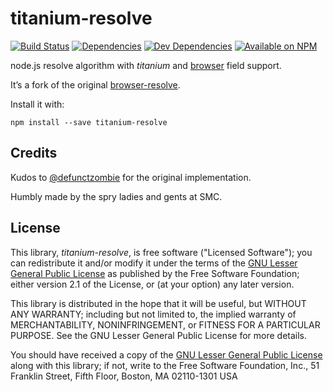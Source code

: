 titanium-resolve
================

[![Build Status](https://img.shields.io/travis/smclab/node-titanium-resolve.svg?style=flat-square)](https://travis-ci.org/smclab/node-titanium-resolve)
[![Dependencies](https://david-dm.org/smclab/node-titanium-resolve/status.svg?style=flat-square)](https://david-dm.org/smclab/node-titanium-resolve#info=dependencies)
[![Dev Dependencies](https://david-dm.org/smclab/node-titanium-resolve/dev-status.svg?style=flat-square)](https://david-dm.org/smclab/node-titanium-resolve#info=devDependencies)
[![Available on NPM](https://img.shields.io/npm/v/titanium-resolve.svg?style=flat-square)](https://www.npmjs.org/package/titanium-resolve)

node.js resolve algorithm with *titanium* and [browser](https://gist.github.com/defunctzombie/4339901) field support.

It’s a fork of the original [browser-resolve](https://github.com/defunctzombie/node-browser-resolve).

Install it with:

```prompt
npm install --save titanium-resolve
```


Credits
-------

Kudos to [@defunctzombie](https://github.com/defunctzombie) for the original implementation.

Humbly made by the spry ladies and gents at SMC.


License
-------

This library, *titanium-resolve*, is free software ("Licensed Software"); you can
redistribute it and/or modify it under the terms of the [GNU Lesser General
Public License](http://www.gnu.org/licenses/lgpl-2.1.html) as published by the
Free Software Foundation; either version 2.1 of the License, or (at your
option) any later version.

This library is distributed in the hope that it will be useful, but WITHOUT ANY
WARRANTY; including but not limited to, the implied warranty of MERCHANTABILITY,
NONINFRINGEMENT, or FITNESS FOR A PARTICULAR PURPOSE. See the GNU Lesser General
Public License for more details.

You should have received a copy of the [GNU Lesser General Public
License](http://www.gnu.org/licenses/lgpl-2.1.html) along with this library; if
not, write to the Free Software Foundation, Inc., 51 Franklin Street, Fifth
Floor, Boston, MA 02110-1301 USA
